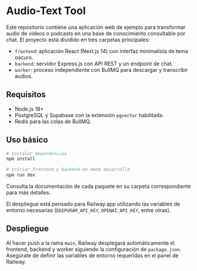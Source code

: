 # Audio-Text Tool

Este repositorio contiene una aplicación web de ejemplo para transformar audio de videos o podcasts en una base de conocimiento consultable por chat. El proyecto está dividido en tres carpetas principales:

- `frontend`: aplicación React (Next.js 14) con interfaz minimalista de tema oscuro.
- `backend`: servidor Express.js con API REST y un endpoint de chat.
- `worker`: proceso independiente con BullMQ para descargar y transcribir audios.

## Requisitos

- Node.js 18+
- PostgreSQL y Supabase con la extensión `pgvector` habilitada.
- Redis para las colas de BullMQ.

## Uso básico

```bash
# instalar dependencias
npm install

# iniciar frontend y backend en modo desarrollo
npm run dev
```

Consulta la documentación de cada paquete en su carpeta correspondiente para más detalles.

El despliegue está pensado para Railway.app utilizando las variables de entorno necesarias (`DEEPGRAM_API_KEY`, `OPENAI_API_KEY`, entre otras).

## Despliegue

Al hacer push a la rama `main`, Railway desplegará automáticamente el frontend, backend y worker siguiendo la configuración de `package.json`. Asegúrate de definir las variables de entorno requeridas en el panel de Railway.
